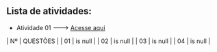 ## Lista de atividades:
- Atividade 01 ---> [Acesse aqui](EXE01/src/br/edu/principal/Principal.java)




| Nº    | QUESTÕES |
| 01    | is null  |
| 02    | is null  |
| 03    | is null  |
| 04    | is null  |
